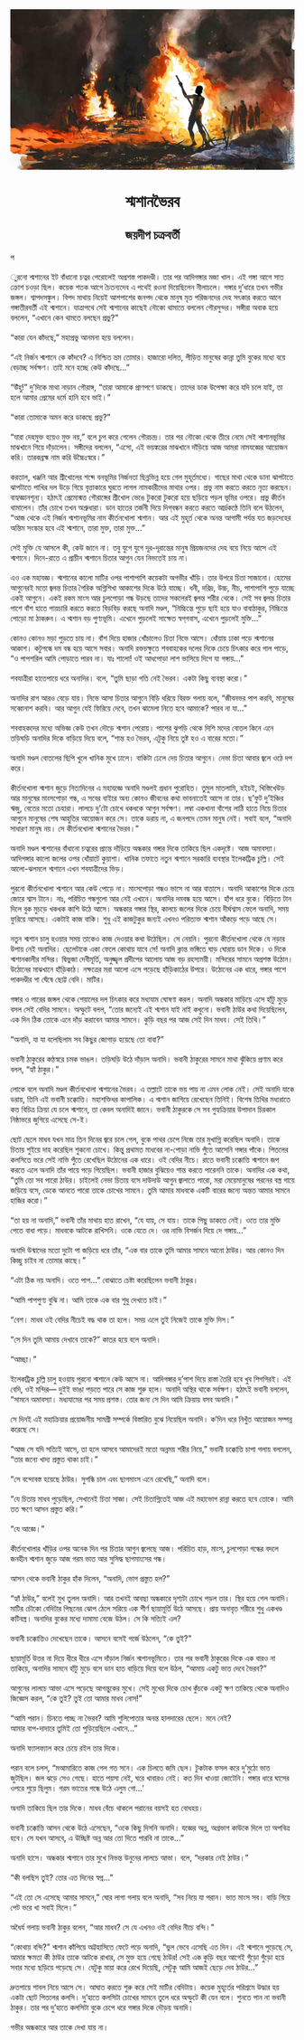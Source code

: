 <div align=center> <img src="../../metadata/images/rabibasariya/short-story:-শ্মশানভৈরব.jpg" align="center" ></div>
<h1 align=center> শ্মশানভৈরব</h1>
<h2 align=center>জয়দীপ চক্রবর্তী</h2>
প<br> <br>ুরনো শ্মশানের ইট বাঁধানো চত্বর পেরোলেই অপ্রশস্ত পাকদণ্ডী। তার পর আদিগঙ্গার মজা খাল। এই গঙ্গা আগে সাত ক্রোশ চওড়া ছিল। কয়েক শতক আগে চৈতন্যদেব এ পথেই রওনা দিয়েছিলেন নীলাচলে। গঙ্গার দু’ধারে তখন গভীর জঙ্গল। শ্বাপদসঙ্কুল। বিপদ মাথায় নিয়েই আশপাশের জনপদ থেকে মানুষ মৃত পরিজনদের দেহ সৎকার করতে আনে গঙ্গাতীরবর্তী এই শ্মশানে। যাত্রাপথে সেই শ্মশানের কাছেই নৌকো থামাতে বললেন গৌরসুন্দর। সঙ্গীরা অবাক হয়ে বললেন, “এখানে কেন থামতে বলছেন প্রভু?”<br> <br>“কারা যেন কাঁদছে,” মহাপ্রভু আনমনা হয়ে বললেন।<br> <br>“এই নির্জন শ্মশানে কে কাঁদবে? এ নিশ্চিত ভ্রম তোমার। হাজারো দলিত, পীড়িত মানুষের কান্না তুমি বুকের মধ্যে বয়ে বেড়াচ্ছ সর্বক্ষণ। তাই মনে হচ্ছে কেউ কাঁদছে...”<br> <br>“উঁহু!” দু’দিকে মাথা নাড়ান গৌরাঙ্গ, “তারা আমাকে প্রাণপণে ডাকছে। তাদের ডাক উপেক্ষা করে যদি চলে যাই, তা হলে আমার প্রেমের ধর্মে হানি হবে ভাই।”<br> <br>“কারা তোমাকে অমন করে ডাকছে প্রভু?”<br> <br>“যারা দেহমুক্ত হয়েও মুক্ত নয়,” বলে চুপ করে গেলেন গৌরচন্দ্র। তার পর নৌকো থেকে তীরে নেমে সেই শ্মশানভূমির মাঝখানে গিয়ে দাঁড়ালেন। সঙ্গীদের বললেন, “এসো, এই ভয়ঙ্করের মাঝখানে দাঁড়িয়ে আজ আমরা নামযজ্ঞের আয়োজন করি। তারকব্রহ্ম নাম করি উচ্চৈঃস্বরে।”<br> <br>করতাল, খঞ্জনি আর শ্রীখোলের শব্দে বনভূমির নির্জনতা ছিন্নভিন্ন হয়ে গেল মুহূর্তমধ্যে। গাছের মাথা থেকে ডানা ঝাপটাতে ঝাপটাতে পাখির দল উড়ে গিয়ে বৃত্তাকারে ঘুরতে লাগল নামকারীদের মাথার ওপর। প্রভু নাম করতে করতে নৃত্য করছেন। বাহ্যজ্ঞানশূন্য। হঠাৎই প্রেমোন্মত্ত গৌরাঙ্গের শ্রীখোল ভেঙে টুকরো টুকরো হয়ে ছড়িয়ে পড়ল ভূমির ওপরে। প্রভু কীর্তন থামালেন। তাঁর চোখে তখন অশ্রুধারা। ডান হাতের তর্জনী দিয়ে দিগ্‌বন্ধন করতে করতে আর্দ্রকণ্ঠে তিনি বলে উঠলেন, “আজ থেকে এই নির্জন শ্মশানভূমির নাম কীর্তনখোলা শ্মশান। আর এই মুহূর্ত থেকে অনন্ত আগামী পর্যন্ত যত জড়দেহের অন্তিম সংস্কার হবে এই শ্মশানে, তারা মুক্ত, তারা মুক্ত...”<br> <br>সেই মুক্তি যে আসলে কী, কেউ জানে না। তবু যুগে যুগে দূর-দূরান্তের মানুষ প্রিয়জনদের দেহ বয়ে নিয়ে আসে এই শ্মশানে। দিনে-রাতে এ প্রাচীন শ্মশানে চিতার আগুন যেন নিভতেই চায় না।<br> <br>এও এক মহাযজ্ঞ। শ্মশানের কালো মাটির ওপর পাশাপাশি কয়েকটা অগভীর খাঁড়ি। তার উপরে চিতা সাজানো। হোমের আগুনেরই মতো জ্বলন্ত চিতার গৈরিক অগ্নিশিখা আকাশের দিকে উঠে যাচ্ছে। ধনী, দরিদ্র, উচ্চ, নীচ, পাশাপাশি পুড়ে যাচ্ছে একই আগুনে। একই রকম মাংস আর চুলপোড়া গন্ধ উড়ছে তাদের সকলেরই জ্বলন্ত শরীর থেকে। সেই সব জ্বলন্ত চিতার পাশে বাঁশ হাতে পায়চারি করতে করতে বিড়বিড় করছে অনাদি মণ্ডল, “নিচ্চিন্তে পুড়ে ছাই হয়ে যাও বাবাঠাকুর, নিচ্চিন্তে পোড়ো মা ঠাকরুন। এ শ্মশান বড় পুণ্যভূমি। এখেনে পুড়লেই সাক্ষেত স্বগ্‌গবাস, এখেনে পুড়লেই মুক্তি...”<br> <br>কোনও কোনও মড়া পুড়তে চায় না। বাঁশ দিয়ে হাজার খোঁচালেও চিতা নিভে আসে। ধোঁয়ায় ঢাকা পড়ে শ্মশানের আকাশ। কটুগন্ধে দম বন্ধ হয়ে আসে সবার। অনাদি রক্তচক্ষুতে শববাহকের দলের দিকে চেয়ে চিৎকার করে গাল পাড়ে, “ও পাপশরিল আমি পোড়াতে পারব না। যাঃ শালো! ওই আধপোড়া লাশ ভাসিয়ে দিগে যা গঙ্গায়...”<br> <br>শবযাত্রীরা হাতেপায়ে ধরে অনাদির। বলে, “তুমি ছাড়া গতি নেই ভৈরব। একটা কিছু ব্যবস্থা করো।”<br> <br>অনাদির রাগ আরও বেড়ে যায়। নিভে আসা চিতার আগুনে বিড়ি ধরিয়ে বিরক্ত গলায় বলে, “জীবনভর পাপ করবি, মানুষের সব্বোনাশ করবি। আর আগুন যেই ফিরিয়ে দেবে, তখন ঝামেলা নিতে হবে আমাকে? পারব না যা...”<br> <br>শববাহকদের মধ্যে অভিজ্ঞ কেউ তখন দৌড়ে শ্মশান পেরোয়। পাশের ঝুপড়ি থেকে দিশি মদের বোতল কিনে এনে তড়িঘড়ি অনাদির দিকে বাড়িয়ে দিয়ে বলে, “শান্ত হও ভৈরব, এটুকু নিয়ে তুষ্ট হও এ বারের মতো।”<br> <br>অনাদি মণ্ডল বোতলের ছিপি খুলে খানিক মুখে ঢালে। বাকিটা ঢেলে দেয় চিতার আগুনে। নেভা চিতা আবার জ্বলে ওঠে দপ করে।<br> <br>কীর্তনখোলা শ্মশান জুড়ে নিত্যদিনের এ মহাযজ্ঞে অনাদি মণ্ডলই প্রধান পুরোহিত। তুমুল মাতলামি, হইচই, খিস্তিখেউড় আর মানুষের মাংসপোড়া গন্ধ, এ সবের বাইরে অন্য কোনও জীবনের কথা ভাবনাতেই আসে না তার। ছ’ফুট দু’ইঞ্চির ঋজু, বেতের মতো চেহারা। লালচে দু’টো চোখে ধকধকে আগুন সর্বক্ষণ। লম্বা একখানা বাঁশের লাঠি হাতে নিয়ে চিতার আগুনে মানুষের শেষ আহুতির আয়োজন করে সে। তাকে ডরায় না, এ জনপদে তেমন মানুষ নেই। সবাই বলে, “অনাদি সাধারণ মানুষ নয়। সে কীর্তনখোলা শ্মশানের ভৈরব।”<br> <br>অনাদি মণ্ডল শ্মশানের বাঁধানো চত্বরের প্রান্তে দাঁড়িয়ে অন্ধকার গঙ্গার দিকে তাকিয়ে ছিল একদৃষ্টে। আজ অমাবস্যা। আদিগঙ্গার কালো জলের ওপর ধোঁয়াটে কুয়াশা। খানিক তফাতে নতুন শ্মশানে সরকারি ব্যবস্থার ইলেকট্রিক চুল্লি। সেই আলো-ঝলমলে শ্মশানে এখন শবযাত্রীদের ভিড়।<br> <br>পুরনো কীর্তনখোলা শ্মশানে আর কেউ পোড়ে না। মাংসপোড়া গন্ধও ভাসে না আর বাতাসে। অনাদি আকাশের দিকে চেয়ে জোরে শ্বাস টানে। নাঃ, পরিচিত গন্ধগুলো আর নেই এখানে। অনাদির দমবন্ধ হয়ে আসে। হাঁপ ধরে বুকে। বিড়িতে টান দিলে বুক মুচড়ে খকখক কাশি উঠে আসে। অন্ধকার গঙ্গার স্থির, কালচে জলের দিকে চেয়ে দীর্ঘশ্বাস ফেলে অনাদি, সময় ফুরিয়ে আসছে। একটাই কাজ বাকি। শুধু এই কাজটুকুর জন্যই এখনও পরিত্যক্ত শ্মশান আঁকড়ে পড়ে আছে সে।<br> <br>নতুন শ্মশান চালু হওয়ার সময় তাকেও কাজ দেওয়ার কথা উঠেছিল। সে নেয়নি। পুরনো কীর্তনখোলা থেকে যে নড়ার উপায় নেই অনাদির। ছেলেটাকে একা ফেলে কোথায় যাবে সে! অনাদি ক্লান্ত ভঙ্গিতে ঘাড় ঘোরায় ডান দিকে। ও দিকে শ্মশানকালীর মন্দির। দ্বিভুজা দেবীমূর্তি, অনুজ্জ্বল প্রদীপের আলোয় আজ বড় রহস্যময়ী। মন্দিরের সামনে অপ্রশস্ত উঠোন। উঠোনের মাঝখানে হাঁড়িকাঠ। নক্ষত্রের মরা আলো এসে পড়েছে হাঁড়িকাঠের উপরে। উঠোনের এক ধারে, গঙ্গার পাশে পাকদণ্ডীর গা ঘেঁষে ছোট্ট বেদি। মাটির।<br> <br>গঙ্গার ও পারের জঙ্গল থেকে শেয়ালের দল চিৎকার করে মধ্যযাম ঘোষণা করল। অনাদি অন্ধকার মাড়িয়ে এসে হাঁটু মুড়ে বসল সেই বেদির সামনে। অস্ফুটে বলল, “তোর জন্যেই এই শ্মশান যাই নাই কখুনো। ভবানী ঠাউর কথা দিয়েছিলেন, এক দিন ঠিক তোকে এনে দাঁড় করাবেন আমার সামনে। কুড়ি বছর পর আজ সেই দিন মাধব। সেই তিথি।”<br> <br>“অনাদি, যা যা বলেছিলাম সব কিছুর জোগাড় হয়েছে তো বাবা?”<br> <br>ভবানী ঠাকুরের কণ্ঠস্বরে চমক ভাঙল। তড়িঘড়ি উঠে দাঁড়াল অনাদি। ভবানী ঠাকুরের সামনে মাথা ঝুঁকিয়ে প্রণাম করে বলল, “হ্যাঁ ঠাকুর।”<br> <br>লোকে বলে অনাদি মণ্ডল কীর্তনখোলা শ্মশানের ভৈরব। এ তল্লাটে তাকে ভয় পায় না এমন লোক নেই। সেই অনাদি যাকে ডরায়, তিনি এই ভবানী চক্কোত্তি। মহাশক্তিধর কাপালিক। এ শ্মশান জাগিয়ে রেখেছেন তিনিই। বিশেষ তিথির মধ্যরাতে কত বিচিত্র ক্রিয়া যে চলে শ্মশানে, তা কেবল অনাদিই জানে। ভবানী ঠাকুরকে সে সব গুহ্যক্রিয়ার উপাদান চিরকাল নিষ্ঠাভরে জুগিয়ে এসেছে সে-ই।<br> <br>ছোট ছেলে মাধব যখন মাত্র তিন দিনের জ্বরে চলে গেল, বুকে পাথর চেপে নিজে তার মুখাগ্নি করেছিল অনাদি। তাকে চিতায় শুইয়ে দাহ করেছিল শুকনো চোখে। কিন্তু প্রথামত মাধবের না-পোড়া নাভি পুঁতে আসেনি গঙ্গার পাঁকে। পিতলের কলসিতে ভরে সেই নাভি পুঁতে রেখেছিল উঠোনের এক ধারে। ওই বেদির নীচে। রাতে ভবানী চক্কোত্তি শ্মশানে জপ করতে এলে অনাদি তাঁর পায়ে পড়ে গিয়েছিল। ভবানী হাজার বুঝিয়েও শান্ত করতে পারেননি তাকে। অনাদির এক কথা, “তুমি তো সব পারো ঠাউর। চাইলেই নেভা চিতায় বসে দাউদাউ আগুন জ্বালাতে পারো, মরা মেয়েমানুষের পরনের বস্ত্র গায়ে জড়িয়ে বসে, ডেকে আনতে পারো তাকে চোখের সামনে। তুমি আমার মাধবকে একটি বারের জন্যে অন্তত আমার সামনে হাজির করো।”<br> <br>“তা হয় না অনাদি,” ভবানী তাঁর মাথায় হাত রাখেন, “যে যায়, সে যায়। তাকে পিছু ডাকতে নেই। ওতে তার মুক্তি পেতে বাধা পড়ে। মাধবকে আটকে রাখিসনি। ওকে যেতে দে। ওর নাভি বিসর্জন দিয়ে দে গঙ্গায়...”<br> <br>অনাদি উন্মাদের মতো দুটো পা জড়িয়ে ধরে তাঁর, “এক বার তাকে তুমি আমার সামনে আনো ঠাউর। আর কোনও দিন কিচ্ছু চাইব না তোমার কাছে।”<br> <br>“এটা ঠিক নয় অনাদি। ওতে পাপ...” বোঝাতে চেষ্টা করেছিলেন ভবানী ঠাকুর।<br> <br>“আমি পাপপুণ্য বুঝি না। আমি তাকে এক বার শুধু দেখতে চাই।”<br> <br>“বেশ। মাধব ওই বেদির নীচেই বদ্ধ থাক তা হলে। সময় এলে তুই নিজেই তাকে মুক্তি দিস।”<br> <br>“সে দিন তুমি আমায় দেখাবে তাকে?” কাতর হয়ে বলে অনাদি।<br> <br>“আচ্ছা।”<br> <br>ইলেকট্রিক চুল্লি চালু হওয়ায় পুরনো শ্মশানে কেউ আসে না। আদিগঙ্গার দু’পাশ দিয়ে রাস্তা তৈরি হবে খুব শিগগিরই। এই বেদি, ওই মন্দির— দুইই ভাঙা পড়তে পারে সে কাজ শুরু হলে। অনাদি অস্থির থাকে সর্বক্ষণ। হঠাৎই ভবানী বললেন, “সামনে অমাবস্যা। মধ্যযামের পর সময় প্রশস্ত। তোর জন্য সে দিন আমি ক্রিয়ায় বসব অনাদি।”<br> <br>সে দিনই এই মহাক্রিয়ার প্রয়োজনীয় সামগ্রী সম্পর্কে বিস্তারিত বুঝে নিয়েছিল অনাদি। ক’দিন ধরে নিখুঁত আয়োজন সম্পন্ন করেছে সে।<br> <br>“আজ সে যদি সত্যিই আসে, তা হলে আসবে আমাদেরই মতো অন্নময় শরীর নিয়ে,” ভবানী চক্কোত্তি চাপা গলায় বললেন, “তার জন্যে খাদ্য প্রস্তুত থাকা চাই।”<br> <br>“সে বন্দোবস্ত হয়েছে ঠাউর। সুগন্ধি চাল এবং ছাগমাংস এনে রেখেছি,” অনাদি বলে।<br> <br>“যে চিতায় মাধব পুড়েছিল, সেখানেই চিতা সাজা। সেই চিতাগ্নিতেই আজ এই মহাভোগ রান্না করতে হবে তোকে। আমি তত ক্ষণে আসন প্রস্তুত করি।”<br> <br>“যে আজ্ঞে।”<br> <br>কীর্তনখোলার খাঁড়ির ওপর অনেক দিন পর চিতার আগুন জ্বলেছে আজ। পরিচিত হাড়, মাংস, চুলপোড়া গন্ধের বদলে জনহীন শ্মশান জুড়ে আজ গরম ভাত আর সুসিদ্ধ ছাগমাংসের গন্ধ।<br> <br>আসন থেকে ভবানী ঠাকুর হাঁক দিলেন, “অনাদি, ভোগ প্রস্তুত হল?”<br> <br>“হ্যাঁ ঠাউর,” বলেই মুখ তুলল অনাদি। আর তখনই আবছা অন্ধকারে দৃশ্যটা চোখে পড়ল তার। স্থির হয়ে গেল অনাদি। মাটির চৌকো বেদিটার পিছনের ঝোপ ঠেলে সরিয়ে এক শীর্ণ ছায়ামূর্তি উঠে আসছে। প্রায় অনাবৃত শরীরে শুধু একখণ্ড কটিবস্ত্র। অনাদির বুকের মধ্যে দামামা বেজে উঠল। সে কি সত্যিই এল?<br> <br>ভবানী চক্কোত্তিও দেখেছেন তাকে। আসনে বসেই গর্জে উঠলেন, “কে তুই?”<br> <br>ছায়ামূর্তি উত্তর না দিয়ে ধীরে ধীরে এসে দাঁড়াল নির্জন শ্মশানভূমিতে। তার পর ভবানী ঠাকুরের দিকে এক বারও না তাকিয়ে, অনাদির সামনে হাঁটু মুড়ে বসে ডান হাত বাড়িয়ে দিয়ে বলে উঠল, “আমায় একটু  ভাত দেবে ভৈরব?”<br> <br>আগুনের লালচে আভা এসে পড়েছে আগন্তুকের মুখে। সেই মুখের দিকে চোখ কুঁচকে একটু ক্ষণ তাকিয়ে থেকে অনাদিও জিজ্ঞেস করল, “কে তুই? তুই তো আমার মাধব নোস!”<br> <br>“আমি পরান। চিনতে পাচ্ছ না ভৈরব? আমি শুলিপোতার অনন্ত হালদারের ছেলে। মনে নেই?<br>
আমার বাপ-দাদারে তুমিই তো পুড়িয়েছিলে এখানে...”<br> <br>অনাদি ফ্যালফ্যাল করে চেয়ে রইল তার দিকে।<br> <br>পরান বলে চলল, “মআমারিতে কাজ গেল গত সনে। এক চিলতে জমি ছেল। টুকটাক ফসল করে দু’মুঠো ভাত জুটছিল। জল ঝড়ে সেও গেছে। হাতে পয়সা নেই, ঘরে খাবারও নেই। কত দিন খাওয়া জোটেনি। গঙ্গার ধারে ঘাসের ওপরে শুয়ে ছিলুম। গরম ভাতের গন্ধে উঠে এলুম গো...’<br> <br>অনাদি তাকিয়ে ছিল তার দিকে। মাধব বেঁচে থাকলে পরানের বয়সই হত বোধহয়।<br> <br>ভবানী চক্কোত্তি আসন থেকে উঠে এসেছেন, “ওকে কিছু দিসনি অনাদি। যজ্ঞের অন্ন, অগ্রভাগ কাউকে দিলে তা অপবিত্র হবে। সে যখন আসবে, এ উচ্ছিষ্ট অন্ন আর তো দিতে পারবি না তাকে...”<br> <br>অনাদি হাসে। অন্ধকার শ্মশানে তার মুখে নিভন্ত উনুনের লালচে আভা। বলে, “দরকার নেই ঠাউর।”<br> <br>“কী বলছিস তুই? তোর এত দিনের স্বপ্ন...”<br> <br>“এই তো সে এসেছে আমার সামনে,” ঘোর লাগা গলায় বলে অনাদি, “সব নিয়ে যা পরান। ভাত মাংস সব। বাড়ি গিয়ে পেট ভরে খা সবাই মিলে।”<br> <br>অধৈর্য গলায় ভবানী ঠাকুর বলেন, “আর মাধব? সে যে এখনও ওই বেদির নীচে বন্দি।”<br> <br>“কোথায় বন্দি?” শ্মশান কাঁপিয়ে অট্টহাসিতে ফেটে পড়ে অনাদি, “ভুল ভেবে এসেছি এত দিন। এই শ্মশানে পুড়েছে সে, আমার ক্ষমতা কী ঠাউর তাকে আটকে রাখার, সে মুক্ত হয়ে গেছে ঠাউর! সেই এক কুড়ি বছর আগেই গুঁড়ো গুঁড়ো হয়ে সবার মধ্যে ছড়িয়ে পড়েছে সে। যেটুকু মায়া করে রেখে দিয়েছি, সেটুকু আমি আজই ছেড়ে দেব ঠাউর...”<br> <br>দ্রুতপায়ে শাবল নিয়ে আসে সে। আঘাত করতে শুরু করে সেই মাটির বেদিটায়। কয়েক মুহূর্তের পরিশ্রমে উদ্ধার হয় একটা ছোট পিতলের কলসি। দু’হাতে কলসিটা চোখের সামনে তুলে ধরে অস্ফুটে কী যেন বলে। শুনতে পান না ভবানী ঠাকুর। তার পর দু’হাতে কলসিটা বুকে চেপে ধরে গঙ্গার দিকে দৌড়য় অনাদি।<br> <br>গভীর অন্ধকারে আর তাকে দেখা যায় না।
